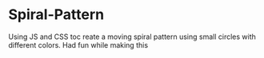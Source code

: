 # Spiral-Pattern
Using JS and CSS toc reate a moving spiral pattern using small circles with different colors. Had fun while making this

